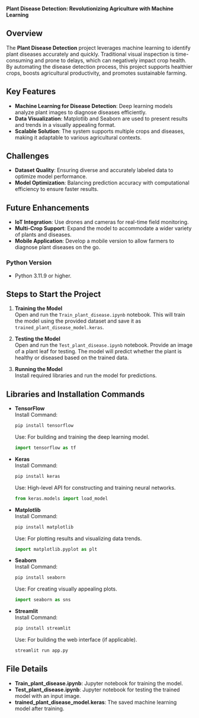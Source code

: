**Plant Disease Detection: Revolutionizing Agriculture with Machine Learning**  

## Overview  
The **Plant Disease Detection** project leverages machine learning to identify plant diseases accurately and quickly. Traditional visual inspection is time-consuming and prone to delays, which can negatively impact crop health. By automating the disease detection process, this project supports healthier crops, boosts agricultural productivity, and promotes sustainable farming.

## Key Features  
- **Machine Learning for Disease Detection**: Deep learning models analyze plant images to diagnose diseases efficiently.  
- **Data Visualization**: Matplotlib and Seaborn are used to present results and trends in a visually appealing format.  
- **Scalable Solution**: The system supports multiple crops and diseases, making it adaptable to various agricultural contexts.

## Challenges  
- **Dataset Quality**: Ensuring diverse and accurately labeled data to optimize model performance.  
- **Model Optimization**: Balancing prediction accuracy with computational efficiency to ensure faster results.

## Future Enhancements  
- **IoT Integration**: Use drones and cameras for real-time field monitoring.  
- **Multi-Crop Support**: Expand the model to accommodate a wider variety of plants and diseases.  
- **Mobile Application**: Develop a mobile version to allow farmers to diagnose plant diseases on the go.

### **Python Version**
- Python 3.11.9 or higher.

## Steps to Start the Project  

1. **Training the Model**  
   Open and run the `Train_plant_disease.ipynb` notebook. This will train the model using the provided dataset and save it as `trained_plant_disease_model.keras`.

2. **Testing the Model**  
   Open and run the `Test_plant_disease.ipynb` notebook. Provide an image of a plant leaf for testing. The model will predict whether the plant is healthy or diseased based on the trained data.

3. **Running the Model**  
   Install required libraries and run the model for predictions.

## Libraries and Installation Commands  
- **TensorFlow**  
  Install Command:  
  ```bash  
  pip install tensorflow  
  ```  
  Use: For building and training the deep learning model.  
  ```python  
  import tensorflow as tf  
  ```  
- **Keras**  
  Install Command:  
  ```bash  
  pip install keras  
  ```  
  Use: High-level API for constructing and training neural networks.  
  ```python  
  from keras.models import load_model  
  ```  
- **Matplotlib**  
  Install Command:  
  ```bash  
  pip install matplotlib  
  ```  
  Use: For plotting results and visualizing data trends.  
  ```python  
  import matplotlib.pyplot as plt  
  ```  
- **Seaborn**  
  Install Command:  
  ```bash  
  pip install seaborn  
  ```  
  Use: For creating visually appealing plots.  
  ```python  
  import seaborn as sns  
  ```  
- **Streamlit**  
  Install Command:  
  ```bash  
  pip install streamlit  
  ```  
  Use: For building the web interface (if applicable).  
  ```bash  
  streamlit run app.py  
  ```

## File Details  
- **Train_plant_disease.ipynb**: Jupyter notebook for training the model.  
- **Test_plant_disease.ipynb**: Jupyter notebook for testing the trained model with an input image.  
- **trained_plant_disease_model.keras**: The saved machine learning model after training.
